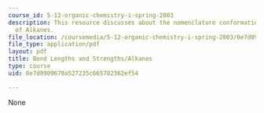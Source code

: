 ```yaml
---
course_id: 5-12-organic-chemistry-i-spring-2003
description: This resource discusses about the nomenclature conformational analysis
  of Alkanes.
file_location: /coursemedia/5-12-organic-chemistry-i-spring-2003/0e7d0909670a527235c665782362ef54_05.pdf
file_type: application/pdf
layout: pdf
title: Bond Lengths and Strengths/Alkanes
type: course
uid: 0e7d0909670a527235c665782362ef54

---
```

None